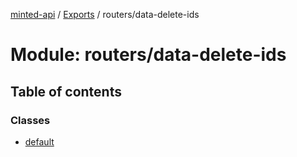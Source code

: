 [minted-api](../README.md) / [Exports](../modules.md) / routers/data-delete-ids

# Module: routers/data-delete-ids

## Table of contents

### Classes

- [default](../classes/routers_data_delete_ids.default.md)

